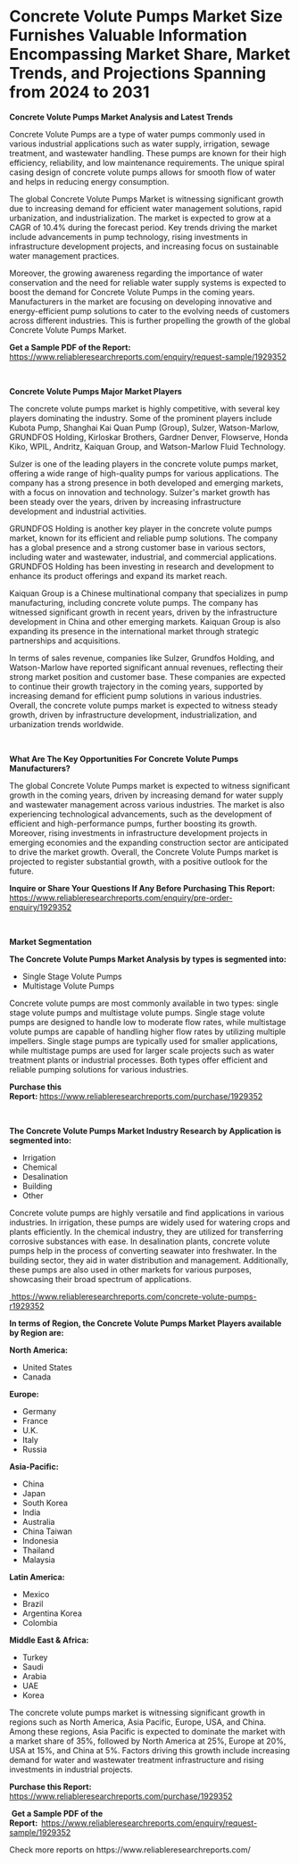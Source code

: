 <p><h1>Concrete Volute Pumps Market Size Furnishes Valuable Information Encompassing Market Share, Market Trends, and Projections Spanning from 2024 to 2031</h1></p><p><strong>Concrete Volute Pumps Market Analysis and Latest Trends</strong></p>
<p><p>Concrete Volute Pumps are a type of water pumps commonly used in various industrial applications such as water supply, irrigation, sewage treatment, and wastewater handling. These pumps are known for their high efficiency, reliability, and low maintenance requirements. The unique spiral casing design of concrete volute pumps allows for smooth flow of water and helps in reducing energy consumption.</p><p>The global Concrete Volute Pumps Market is witnessing significant growth due to increasing demand for efficient water management solutions, rapid urbanization, and industrialization. The market is expected to grow at a CAGR of 10.4% during the forecast period. Key trends driving the market include advancements in pump technology, rising investments in infrastructure development projects, and increasing focus on sustainable water management practices.</p><p>Moreover, the growing awareness regarding the importance of water conservation and the need for reliable water supply systems is expected to boost the demand for Concrete Volute Pumps in the coming years. Manufacturers in the market are focusing on developing innovative and energy-efficient pump solutions to cater to the evolving needs of customers across different industries. This is further propelling the growth of the global Concrete Volute Pumps Market.</p></p>
<p><strong>Get a Sample PDF of the Report:&nbsp;</strong> <a href="https://www.reliableresearchreports.com/enquiry/request-sample/1929352">https://www.reliableresearchreports.com/enquiry/request-sample/1929352</a></p>
<p>&nbsp;</p>
<p><strong>Concrete Volute Pumps Major Market Players</strong></p>
<p><p>The concrete volute pumps market is highly competitive, with several key players dominating the industry. Some of the prominent players include Kubota Pump, Shanghai Kai Quan Pump (Group), Sulzer, Watson-Marlow, GRUNDFOS Holding, Kirloskar Brothers, Gardner Denver, Flowserve, Honda Kiko, WPIL, Andritz, Kaiquan Group, and Watson-Marlow Fluid Technology.</p><p>Sulzer is one of the leading players in the concrete volute pumps market, offering a wide range of high-quality pumps for various applications. The company has a strong presence in both developed and emerging markets, with a focus on innovation and technology. Sulzer's market growth has been steady over the years, driven by increasing infrastructure development and industrial activities.</p><p>GRUNDFOS Holding is another key player in the concrete volute pumps market, known for its efficient and reliable pump solutions. The company has a global presence and a strong customer base in various sectors, including water and wastewater, industrial, and commercial applications. GRUNDFOS Holding has been investing in research and development to enhance its product offerings and expand its market reach.</p><p>Kaiquan Group is a Chinese multinational company that specializes in pump manufacturing, including concrete volute pumps. The company has witnessed significant growth in recent years, driven by the infrastructure development in China and other emerging markets. Kaiquan Group is also expanding its presence in the international market through strategic partnerships and acquisitions.</p><p>In terms of sales revenue, companies like Sulzer, Grundfos Holding, and Watson-Marlow have reported significant annual revenues, reflecting their strong market position and customer base. These companies are expected to continue their growth trajectory in the coming years, supported by increasing demand for efficient pump solutions in various industries. Overall, the concrete volute pumps market is expected to witness steady growth, driven by infrastructure development, industrialization, and urbanization trends worldwide.</p></p>
<p>&nbsp;</p>
<p><strong>What Are The Key Opportunities For Concrete Volute Pumps Manufacturers?</strong></p>
<p><p>The global Concrete Volute Pumps market is expected to witness significant growth in the coming years, driven by increasing demand for water supply and wastewater management across various industries. The market is also experiencing technological advancements, such as the development of efficient and high-performance pumps, further boosting its growth. Moreover, rising investments in infrastructure development projects in emerging economies and the expanding construction sector are anticipated to drive the market growth. Overall, the Concrete Volute Pumps market is projected to register substantial growth, with a positive outlook for the future.</p></p>
<p><strong>Inquire or Share Your Questions If Any Before Purchasing This Report:</strong> <a href="https://www.reliableresearchreports.com/enquiry/pre-order-enquiry/1929352">https://www.reliableresearchreports.com/enquiry/pre-order-enquiry/1929352</a></p>
<p>&nbsp;</p>
<p><strong>Market Segmentation</strong></p>
<p><strong>The Concrete Volute Pumps Market Analysis by types is segmented into:</strong></p>
<p><ul><li>Single Stage Volute Pumps</li><li>Multistage Volute Pumps</li></ul></p>
<p><p>Concrete volute pumps are most commonly available in two types: single stage volute pumps and multistage volute pumps. Single stage volute pumps are designed to handle low to moderate flow rates, while multistage volute pumps are capable of handling higher flow rates by utilizing multiple impellers. Single stage pumps are typically used for smaller applications, while multistage pumps are used for larger scale projects such as water treatment plants or industrial processes. Both types offer efficient and reliable pumping solutions for various industries.</p></p>
<p><strong>Purchase this Report:&nbsp;</strong><a href="https://www.reliableresearchreports.com/purchase/1929352">https://www.reliableresearchreports.com/purchase/1929352</a></p>
<p>&nbsp;</p>
<p><strong>The Concrete Volute Pumps Market Industry Research by Application is segmented into:</strong></p>
<p><ul><li>Irrigation</li><li>Chemical</li><li>Desalination</li><li>Building</li><li>Other</li></ul></p>
<p><p>Concrete volute pumps are highly versatile and find applications in various industries. In irrigation, these pumps are widely used for watering crops and plants efficiently. In the chemical industry, they are utilized for transferring corrosive substances with ease. In desalination plants, concrete volute pumps help in the process of converting seawater into freshwater. In the building sector, they aid in water distribution and management. Additionally, these pumps are also used in other markets for various purposes, showcasing their broad spectrum of applications.</p></p>
<p><a href="https://www.reliableresearchreports.com/concrete-volute-pumps-r1929352">&nbsp;https://www.reliableresearchreports.com/concrete-volute-pumps-r1929352</a></p>
<p><strong>In terms of Region, the Concrete Volute Pumps Market Players available by Region are:</strong></p>
<p>
    <p> <strong> North America: </strong>
        <ul>
            <li>United States</li>
            <li>Canada</li>
        </ul>
        </p> 
    <p> <strong> Europe: </strong>
        <ul>
            <li>Germany</li>
            <li>France</li>
            <li>U.K.</li>
            <li>Italy</li>
            <li>Russia</li>
        </ul>
        </p> 
    <p> <strong> Asia-Pacific: </strong>
        <ul>
            <li>China</li>
            <li>Japan</li>
            <li>South Korea</li>
            <li>India</li>
            <li>Australia</li>
            <li>China Taiwan</li>
            <li>Indonesia</li>
            <li>Thailand</li>
            <li>Malaysia</li>
        </ul>
        </p> 
    <p> <strong> Latin America: </strong>
        <ul>
            <li>Mexico</li>
            <li>Brazil</li>
            <li>Argentina Korea</li>
            <li>Colombia</li>
        </ul>
        </p> 
    <p> <strong> Middle East & Africa: </strong>
        <ul>
            <li>Turkey</li>
            <li>Saudi</li>
            <li>Arabia</li>
            <li>UAE</li>
            <li>Korea</li>
        </ul>
    </p>
    </p>
<p><p>The concrete volute pumps market is witnessing significant growth in regions such as North America, Asia Pacific, Europe, USA, and China. Among these regions, Asia Pacific is expected to dominate the market with a market share of 35%, followed by North America at 25%, Europe at 20%, USA at 15%, and China at 5%. Factors driving this growth include increasing demand for water and wastewater treatment infrastructure and rising investments in industrial projects.</p></p>
<p><strong>Purchase this Report: </strong><a href="https://www.reliableresearchreports.com/purchase/1929352">https://www.reliableresearchreports.com/purchase/1929352</a></p>
<p>&nbsp;<strong>Get a Sample PDF of the Report:&nbsp;&nbsp;</strong><a href="https://www.reliableresearchreports.com/enquiry/request-sample/1929352">https://www.reliableresearchreports.com/enquiry/request-sample/1929352</a></p>
<p><strong></strong></p>
<p>Check more reports on https://www.reliableresearchreports.com/</p>